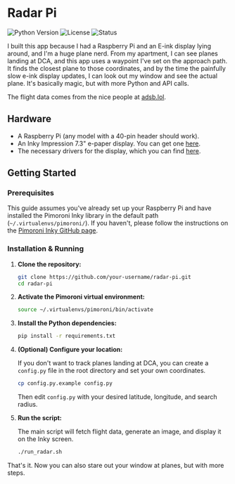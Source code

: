 # Radar Pi

![Python Version](https://img.shields.io/badge/python-3.9+-blue.svg)
![License](https://img.shields.io/badge/license-MIT-green.svg)
![Status](https://img.shields.io/badge/status-in_development-orange.svg)

I built this app because I had a Raspberry Pi and an E-ink display lying around, and I'm a huge plane nerd. From my apartment, I can see planes landing at DCA, and this app uses a waypoint I've set on the approach path. It finds the closest plane to those coordinates, and by the time the painfully slow e-ink display updates, I can look out my window and see the actual plane. It's basically magic, but with more Python and API calls.

The flight data comes from the nice people at [adsb.lol](https://adsb.lol/about).

## Hardware

- A Raspberry Pi (any model with a 40-pin header should work).
- An Inky Impression 7.3" e-paper display. You can get one [here](https://shop.pimoroni.com/products/inky-impression-7-3?variant=55186435244411).
- The necessary drivers for the display, which you can find [here](https://github.com/pimoroni/inky).

## Getting Started

### Prerequisites

This guide assumes you've already set up your Raspberry Pi and have installed the Pimoroni Inky library in the default path (`~/.virtualenvs/pimoroni/`). If you haven't, please follow the instructions on the [Pimoroni Inky GitHub page](https://github.com/pimoroni/inky).

### Installation & Running

1.  **Clone the repository:**
    ```bash
    git clone https://github.com/your-username/radar-pi.git
    cd radar-pi
    ```

2.  **Activate the Pimoroni virtual environment:**
    ```bash
    source ~/.virtualenvs/pimoroni/bin/activate
    ```

3.  **Install the Python dependencies:**
    ```bash
    pip install -r requirements.txt
    ```
    
4.  **(Optional) Configure your location:**
    
    If you don't want to track planes landing at DCA, you can create a `config.py` file in the root directory and set your own coordinates.
    
    ```bash
    cp config.py.example config.py
    ```
    
    Then edit `config.py` with your desired latitude, longitude, and search radius.

5.  **Run the script:**
    
    The main script will fetch flight data, generate an image, and display it on the Inky screen.
    
    ```bash
    ./run_radar.sh
    ```

That's it. Now you can also stare out your window at planes, but with more steps. 